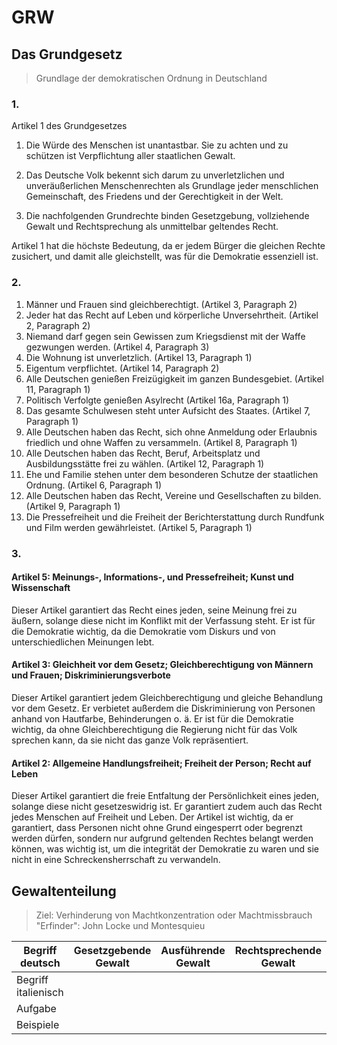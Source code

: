 # **GRW**

## **Das Grundgesetz**
> Grundlage der demokratischen Ordnung in Deutschland

### 1.

Artikel 1 des Grundgesetzes

1. Die Würde des Menschen ist unantastbar. Sie zu achten und zu schützen ist Verpflichtung aller staatlichen Gewalt.

2. Das Deutsche Volk bekennt sich darum zu unverletzlichen und unveräußerlichen Menschenrechten als Grundlage jeder menschlichen Gemeinschaft, des Friedens und der Gerechtigkeit in der Welt.

3. Die nachfolgenden Grundrechte binden Gesetzgebung, vollziehende Gewalt und Rechtsprechung als unmittelbar geltendes Recht.

Artikel 1 hat die höchste Bedeutung, da er jedem Bürger die gleichen Rechte zusichert,
und damit alle gleichstellt, was für die Demokratie essenziell ist.

### 2.

1. Männer und Frauen sind gleichberechtigt. (Artikel 3, Paragraph 2)
2. Jeder hat das Recht auf Leben und körperliche Unversehrtheit. (Artikel 2, Paragraph 2)
3. Niemand darf gegen sein Gewissen zum Kriegsdienst mit der Waffe gezwungen werden. (Artikel 4, Paragraph 3)
4. Die Wohnung ist unverletzlich. (Artikel 13, Paragraph 1)
5. Eigentum verpflichtet. (Artikel 14, Paragraph 2)
6. Alle Deutschen genießen Freizügigkeit im ganzen Bundesgebiet. (Artikel 11, Paragraph 1)
7. Politisch Verfolgte genießen Asylrecht (Artikel 16a, Paragraph 1)
8. Das gesamte Schulwesen steht unter Aufsicht des Staates. (Artikel 7, Paragraph 1)
9. Alle Deutschen haben das Recht, sich ohne Anmeldung oder Erlaubnis friedlich und ohne Waffen zu versammeln. (Artikel 8, Paragraph 1)
10. Alle Deutschen haben das Recht, Beruf, Arbeitsplatz und Ausbildungsstätte frei zu wählen. (Artikel 12, Paragraph 1)
11. Ehe und Familie stehen unter dem besonderen Schutze der staatlichen Ordnung. (Artikel 6, Paragraph 1)
12. Alle Deutschen haben das Recht, Vereine und Gesellschaften zu bilden. (Artikel 9, Paragraph 1)
13. Die Pressefreiheit und die Freiheit der Berichterstattung durch Rundfunk und Film werden gewährleistet. (Artikel 5, Paragraph 1)

### 3.

#### Artikel 5: Meinungs-, Informations-, und Pressefreiheit; Kunst und Wissenschaft

Dieser Artikel garantiert das Recht eines jeden, seine Meinung frei zu äußern, solange diese nicht im Konflikt mit der Verfassung steht. 
Er ist für die Demokratie wichtig, da die Demokratie vom Diskurs und von unterschiedlichen Meinungen lebt.

#### Artikel 3: Gleichheit vor dem Gesetz; Gleichberechtigung von Männern und Frauen; Diskriminierungsverbote

Dieser Artikel garantiert jedem Gleichberechtigung und gleiche Behandlung vor dem Gesetz.
Er verbietet außerdem die Diskriminierung von Personen anhand von Hautfarbe, Behinderungen o. ä. 
Er ist für die Demokratie wichtig, da ohne Gleichberechtigung die Regierung nicht für das Volk sprechen kann, da sie nicht das ganze Volk repräsentiert.

#### Artikel 2: Allgemeine Handlungsfreiheit; Freiheit der Person; Recht auf Leben

Dieser Artikel garantiert die freie Entfaltung der Persönlichkeit eines jeden, solange diese nicht gesetzeswidrig ist. 
Er garantiert zudem auch das Recht jedes Menschen auf Freiheit und Leben. 
Der Artikel ist wichtig, da er garantiert, dass Personen nicht ohne Grund eingesperrt oder begrenzt werden dürfen, 
sondern nur aufgrund geltenden Rechtes belangt werden können, was wichtig ist, um die integrität der Demokratie zu waren und sie nicht in eine Schreckensherrschaft zu verwandeln.

## **Gewaltenteilung**

> Ziel: Verhinderung von Machtkonzentration oder Machtmissbrauch \
> "Erfinder": John Locke und Montesquieu

| Begriff deutsch     | Gesetzgebende Gewalt | Ausführende Gewalt | Rechtsprechende Gewalt |
|---------------------|----------------------|--------------------|------------------------|
| Begriff italienisch |                      |                    |                        |
| Aufgabe             |                      |                    |                        |
| Beispiele           |                      |                    |                        |